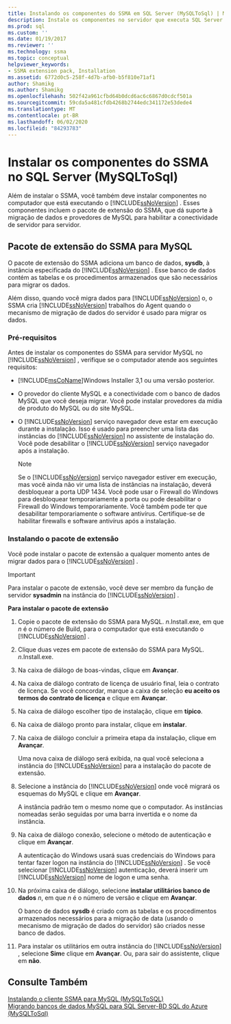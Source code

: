 ```yaml
---
title: Instalando os componentes do SSMA em SQL Server (MySQLToSql) | Microsoft Docs
description: Instale os componentes no servidor que executa SQL Server para dar suporte à conversão de banco de dados MySQL com o SSMA, incluindo o pacote de extensão do SSMA e provedores de MySQL.
ms.prod: sql
ms.custom: ''
ms.date: 01/19/2017
ms.reviewer: ''
ms.technology: ssma
ms.topic: conceptual
helpviewer_keywords:
- SSMA extension pack, Installation
ms.assetid: 6772d0c5-258f-4d7b-afb0-b5f810e71af1
author: Shamikg
ms.author: Shamikg
ms.openlocfilehash: 502f42a961cfbd64b0dcd6ac6c6867d0cdcf501a
ms.sourcegitcommit: 59cda5a481cfdb4268b2744edc341172e53dede4
ms.translationtype: MT
ms.contentlocale: pt-BR
ms.lasthandoff: 06/02/2020
ms.locfileid: "84293783"
---
```

# <a name="installing-ssma-components-on-sql-server-mysqltosql"></a>Instalar os componentes do SSMA no SQL Server (MySQLToSql)
Além de instalar o SSMA, você também deve instalar componentes no computador que está executando o [!INCLUDE[ssNoVersion](../../includes/ssnoversion-md.md)] . Esses componentes incluem o pacote de extensão do SSMA, que dá suporte à migração de dados e provedores de MySQL para habilitar a conectividade de servidor para servidor.  
  
## <a name="ssma-for-mysql-extension-pack"></a>Pacote de extensão do SSMA para MySQL  
O pacote de extensão do SSMA adiciona um banco de dados, **sysdb**, à instância especificada do [!INCLUDE[ssNoVersion](../../includes/ssnoversion-md.md)] . Esse banco de dados contém as tabelas e os procedimentos armazenados que são necessários para migrar os dados.  
  
Além disso, quando você migra dados para [!INCLUDE[ssNoVersion](../../includes/ssnoversion-md.md)] o, o SSMA cria [!INCLUDE[ssNoVersion](../../includes/ssnoversion-md.md)] trabalhos do Agent quando o mecanismo de migração de dados do servidor é usado para migrar os dados.  
  
### <a name="prerequisites"></a>Pré-requisitos  
Antes de instalar os componentes do SSMA para servidor MySQL no [!INCLUDE[ssNoVersion](../../includes/ssnoversion-md.md)] , verifique se o computador atende aos seguintes requisitos:  
  
-   [!INCLUDE[msCoName](../../includes/msconame_md.md)]Windows Installer 3,1 ou uma versão posterior.  
  
-   O provedor do cliente MySQL e a conectividade com o banco de dados MySQL que você deseja migrar. Você pode instalar provedores da mídia de produto do MySQL ou do site MySQL.  
  
-   O [!INCLUDE[ssNoVersion](../../includes/ssnoversion-md.md)] serviço navegador deve estar em execução durante a instalação. Isso é usado para preencher uma lista das instâncias do [!INCLUDE[ssNoVersion](../../includes/ssnoversion-md.md)] no assistente de instalação do. Você pode desabilitar o [!INCLUDE[ssNoVersion](../../includes/ssnoversion-md.md)] serviço navegador após a instalação.  
  
    > [!NOTE]  
    > Se o [!INCLUDE[ssNoVersion](../../includes/ssnoversion-md.md)] serviço navegador estiver em execução, mas você ainda não vir uma lista de instâncias na instalação, deverá desbloquear a porta UDP 1434. Você pode usar o Firewall do Windows para desbloquear temporariamente a porta ou pode desabilitar o Firewall do Windows temporariamente. Você também pode ter que desabilitar temporariamente o software antivírus. Certifique-se de habilitar firewalls e software antivírus após a instalação.  
  
### <a name="installing-the-extension-pack"></a>Instalando o pacote de extensão  
Você pode instalar o pacote de extensão a qualquer momento antes de migrar dados para o [!INCLUDE[ssNoVersion](../../includes/ssnoversion-md.md)] .  
  
> [!IMPORTANT]  
> Para instalar o pacote de extensão, você deve ser membro da função de servidor **sysadmin** na instância do [!INCLUDE[ssNoVersion](../../includes/ssnoversion-md.md)] .  
  
**Para instalar o pacote de extensão**  
  
1.  Copie o pacote de extensão do SSMA para MySQL. *n*.Install.exe, em que *n* é o número de Build, para o computador que está executando o [!INCLUDE[ssNoVersion](../../includes/ssnoversion-md.md)] .  
  
2.  Clique duas vezes em pacote de extensão do SSMA para MySQL. *n*.Install.exe.  
  
3.  Na caixa de diálogo de boas-vindas, clique em **Avançar**.  
  
4.  Na caixa de diálogo contrato de licença de usuário final, leia o contrato de licença. Se você concordar, marque a caixa de seleção **eu aceito os termos do contrato de licença** e clique em **Avançar**.  
  
5.  Na caixa de diálogo escolher tipo de instalação, clique em **típico**.  
  
6.  Na caixa de diálogo pronto para instalar, clique em **instalar**.  
  
7.  Na caixa de diálogo concluir a primeira etapa da instalação, clique em **Avançar**.  
  
    Uma nova caixa de diálogo será exibida, na qual você seleciona a instância do [!INCLUDE[ssNoVersion](../../includes/ssnoversion-md.md)] para a instalação do pacote de extensão.  
  
8.  Selecione a instância do [!INCLUDE[ssNoVersion](../../includes/ssnoversion-md.md)] onde você migrará os esquemas do MySQL e clique em **Avançar**.  
  
    A instância padrão tem o mesmo nome que o computador. As instâncias nomeadas serão seguidas por uma barra invertida e o nome da instância.  
  
9. Na caixa de diálogo conexão, selecione o método de autenticação e clique em **Avançar**.  
  
    A autenticação do Windows usará suas credenciais do Windows para tentar fazer logon na instância do [!INCLUDE[ssNoVersion](../../includes/ssnoversion-md.md)] . Se você selecionar [!INCLUDE[ssNoVersion](../../includes/ssnoversion-md.md)] autenticação, deverá inserir um [!INCLUDE[ssNoVersion](../../includes/ssnoversion-md.md)] nome de logon e uma senha.  
  
10. Na próxima caixa de diálogo, selecione **instalar utilitários banco de dados** *n*, em que *n* é o número de versão e clique em **Avançar**.  
  
    O banco de dados **sysdb** é criado com as tabelas e os procedimentos armazenados necessários para a migração de data (usando o mecanismo de migração de dados do servidor) são criados nesse banco de dados.  
  
11. Para instalar os utilitários em outra instância do [!INCLUDE[ssNoVersion](../../includes/ssnoversion-md.md)] , selecione **Sim**e clique em **Avançar**. Ou, para sair do assistente, clique em **não**.  
  
## <a name="see-also"></a>Consulte Também  
[Instalando o cliente SSMA para MySQL &#40;MySQLToSQL&#41;](../../ssma/mysql/installing-ssma-for-mysql-client-mysqltosql.md)  
[Migrando bancos de dados MySQL para SQL Server-BD SQL do Azure &#40;MySQLToSql&#41;](../../ssma/mysql/migrating-mysql-databases-to-sql-server-azure-sql-db-mysqltosql.md)  
  

